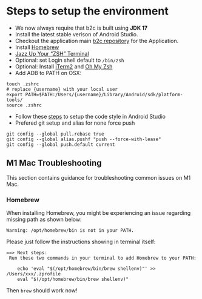 # Steps to setup the environment

* We now always require that b2c is built using **JDK 17**
* Install the latest stable verison of Android Studio.
* Checkout the application main [b2c repository](https://github.com/deliveryhero/pd-mob-b2c-android) for the Application.
* Install [Homebrew](https://brew.sh/)
* [Jazz Up Your “ZSH” Terminal](https://www.freecodecamp.org/news/jazz-up-your-zsh-terminal-in-seven-steps-a-visual-guide-e81a8fd59a38/)
* Optional: set Login shell default to `/bin/zsh`
* Optional: Install [iTerm2](https://www.iterm2.com/index.html) and [Oh My Zsh](https://ohmyz.sh/#install)
* Add ADB to PATH on OSX:
```
touch .zshrc
# replace {username} with your local user
export PATH=$PATH:/Users/{username}/Library/Android/sdk/platform-tools/
source .zshrc
```
* Follow these [steps](https://deliveryhero.github.io/pd-mob-b2c-android/wiki/code-readability-style/) to setup the code style in Android Studio
* Prefered git setup and alias for none force push
```
git config --global pull.rebase true
git config --global alias.pushf "push --force-with-lease"
git config --global push.default current
```

## M1 Mac Troubleshooting
This section contains guidance for troubleshooting common issues on M1 Mac.

### Homebrew

When installing Homebrew, you might be experiencing an issue regarding missing path as shown below:

```
Warning: /opt/homebrew/bin is not in your PATH.
```

Please just follow the instructions showing in terminal itself:

```
==> Next steps:
 Run these two commands in your terminal to add Homebrew to your PATH:

    echo 'eval "$(/opt/homebrew/bin/brew shellenv)"' >> /Users/xxx/.zprofile
    eval "$(/opt/homebrew/bin/brew shellenv)"
```

Then `brew` should work now!
